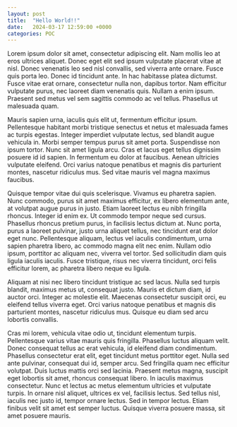 ```yaml
---
layout: post
title:  "Hello World!!"
date:   2024-03-17 12:59:00 +0000
categories: POC
---
```


Lorem ipsum dolor sit amet, consectetur adipiscing elit. Nam mollis leo at eros ultrices aliquet. Donec eget elit sed ipsum vulputate placerat vitae at nisl. Donec venenatis leo sed nisl convallis, sed viverra ante ornare. Fusce quis porta leo. Donec id tincidunt ante. In hac habitasse platea dictumst. Fusce vitae erat ornare, consectetur nulla non, dapibus tortor. Nam efficitur vulputate purus, nec laoreet diam venenatis quis. Nullam a enim ipsum. Praesent sed metus vel sem sagittis commodo ac vel tellus. Phasellus ut malesuada quam.

Mauris sapien urna, iaculis quis elit ut, fermentum efficitur ipsum. Pellentesque habitant morbi tristique senectus et netus et malesuada fames ac turpis egestas. Integer imperdiet vulputate lectus, sed blandit augue vehicula in. Morbi semper tempus purus sit amet porta. Suspendisse non ipsum tortor. Nunc sit amet ligula arcu. Cras et lacus eget tellus dignissim posuere id id sapien. In fermentum eu dolor at faucibus. Aenean ultricies vulputate eleifend. Orci varius natoque penatibus et magnis dis parturient montes, nascetur ridiculus mus. Sed vitae mauris vel magna maximus faucibus.

Quisque tempor vitae dui quis scelerisque. Vivamus eu pharetra sapien. Nunc commodo, purus sit amet maximus efficitur, ex libero elementum ante, at volutpat augue purus in justo. Etiam laoreet lectus eu nibh fringilla rhoncus. Integer id enim ex. Ut commodo tempor neque sed cursus. Phasellus rhoncus pretium purus, in facilisis lectus dictum at. Nunc porta, purus a laoreet pulvinar, justo urna aliquet tellus, nec tincidunt erat dolor eget nunc. Pellentesque aliquam, lectus vel iaculis condimentum, urna sapien pharetra libero, ac commodo magna elit nec enim. Nullam odio ipsum, porttitor ac aliquam nec, viverra vel tortor. Sed sollicitudin diam quis ligula iaculis iaculis. Fusce tristique, risus nec viverra tincidunt, orci felis efficitur lorem, ac pharetra libero neque eu ligula.

Aliquam at nisi nec libero tincidunt tristique ac sed lacus. Nulla sed turpis blandit, maximus metus ut, consequat justo. Mauris et dictum diam, id auctor orci. Integer ac molestie elit. Maecenas consectetur suscipit orci, eu eleifend tellus viverra eget. Orci varius natoque penatibus et magnis dis parturient montes, nascetur ridiculus mus. Quisque eu diam sed arcu lobortis convallis.

Cras mi lorem, vehicula vitae odio ut, tincidunt elementum turpis. Pellentesque varius vitae mauris quis fringilla. Phasellus luctus aliquam velit. Donec consequat tellus ac erat vehicula, id eleifend diam condimentum. Phasellus consectetur erat elit, eget tincidunt metus porttitor eget. Nulla sed ante pulvinar, consequat dui id, semper arcu. Sed fringilla quam nec efficitur volutpat. Duis luctus mattis orci sed lacinia. Praesent metus magna, suscipit eget lobortis sit amet, rhoncus consequat libero. In iaculis maximus consectetur. Nunc et lectus ac metus elementum ultricies et vulputate turpis. In ornare nisl aliquet, ultrices ex vel, facilisis lectus. Sed tellus nisl, iaculis nec justo id, tempor ornare lectus. Sed in tempor lectus. Etiam finibus velit sit amet est semper luctus. Quisque viverra posuere massa, sit amet posuere mauris. 
